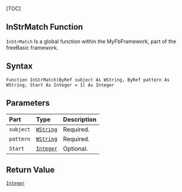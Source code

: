 [TOC]
## InStrMatch Function

`InStrMatch` Is a global function within the MyFbFramework, part of the freeBasic framework.
## Syntax

```freeBasic
Function InStrMatch(ByRef subject As WString, ByRef pattern As WString, Start As Integer = 1) As Integer
```

## Parameters

|Part|Type|Description|
| :------------ | :------------ | :------------ |
|`subject`|[`WString`]("https://www.freebasic.net/wiki/KeyPgWString")|Required.|
|`pattern`|[`WString`]("https://www.freebasic.net/wiki/KeyPgWString")|Required.|
|`Start`|[`Integer`]("https://www.freebasic.net/wiki/KeyPgInteger")|Optional.|

## Return Value
[`Integer`]("https://www.freebasic.net/wiki/KeyPgInteger")

